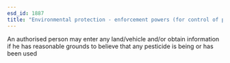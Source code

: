 ```yaml
---
esd_id: 1887
title: "Environmental protection - enforcement powers (for control of pesticides)"
---
```


An authorised person may enter any land/vehicle and/or obtain information if he has reasonable grounds to believe that any pesticide is being or has been used 


